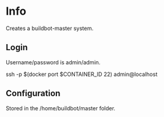 Info
====

Creates a buildbot-master system.


Login
----

Username/password is admin/admin.

ssh -p $(docker port $CONTAINER_ID 22) admin@localhost


Configuration
----

Stored in the /home/buildbot/master folder.